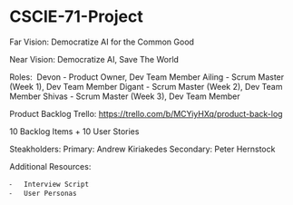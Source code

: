 # CSCIE-71-Project

Far Vision: Democratize AI for the Common Good

Near Vision: Democratize AI, Save The World

Roles:
 Devon - Product Owner, Dev Team Member
Ailing -  Scrum Master (Week 1), Dev Team Member
Digant -  Scrum Master (Week 2), Dev Team Member
Shivas -  Scrum Master (Week 3), Dev Team Member

Product Backlog
Trello: https://trello.com/b/MCYiyHXq/product-back-log

10 Backlog Items + 10 User Stories

Steakholders:
Primary: Andrew Kiriakedes
Secondary: Peter Hernstock

Additional Resources:

	⁃	Interview Script
	⁃	User Personas


